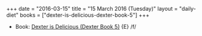 +++
date = "2016-03-15"
title = "15 March 2016 (Tuesday)"
layout = "daily-diet"
books = ["dexter-is-delicious-dexter-book-5"]
+++


* Book: [Dexter is Delicious (Dexter Book 5)](/books/dexter-is-delicious-dexter-book-5) {E} /f/